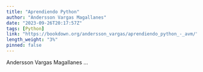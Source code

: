 ```yaml
---
title: "Aprendiendo Python"
author: "Andersson Vargas Magallanes"
date: "2023-09-26T20:17:57Z"
tags: [Python]
link: "https://bookdown.org/andersson_vargas/aprendiendo_python_-_avm/"
length_weight: "3%"
pinned: false
---
```


Andersson Vargas Magallanes  ...
